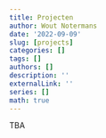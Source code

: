 ```yaml
---
title: Projecten  
author: Wout Notermans  
date: '2022-09-09'  
slug: [projects]  
categories: []  
tags: []  
authors: []  
description: ''  
externalLink: ''  
series: []  
math: true
---
```


TBA
